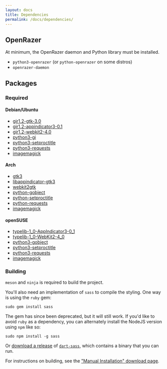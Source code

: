 ```yaml
---
layout: docs
title: Dependencies
permalink: /docs/dependencies/
---
```


## OpenRazer
At minimum, the OpenRazer daemon and Python library must be installed.

* `python3-openrazer` (or `python-openrazer` on some distros)
* `openrazer-daemon`

## Packages

### Required

#### Debian/Ubuntu
* [gir1.2-gtk-3.0](https://packages.debian.org/sid/gir1.2-gtk-3.0)
* [gir1.2-appindicator3-0.1](https://packages.debian.org/sid/gir1.2-appindicator3-0.1)
* [gir1.2-webkit2-4.0](https://packages.debian.org/sid/gir1.2-webkit2-4.0)
* [python3-gi](https://packages.debian.org/sid/python3-gi)
* [python3-setproctitle](https://packages.debian.org/sid/python3-setproctitle)
* [python3-requests](https://packages.debian.org/sid/python3-requests)
* [imagemagick](https://packages.debian.org/sid/imagemagick)

#### Arch
* [gtk3](https://www.archlinux.org/packages/extra/x86_64/gtk3/)
* [libappindicator-gtk3](https://www.archlinux.org/packages/community/x86_64/libappindicator-gtk3/)
* [webkit2gtk](https://www.archlinux.org/packages/extra/x86_64/webkit2gtk/)
* [python-gobject](https://www.archlinux.org/packages/extra/x86_64/python-gobject/)
* [python-setproctitle](https://www.archlinux.org/packages/community/x86_64/python-setproctitle/)
* [python-requests](https://www.archlinux.org/packages/extra/any/python-requests/)
* [imagemagick](https://www.archlinux.org/packages/extra/x86_64/imagemagick/)

#### openSUSE
* [typelib-1_0-AppIndicator3-0_1](https://software.opensuse.org/package/typelib-1_0-AppIndicator3-0_1)
* [typelib-1_0-WebKit2-4_0](https://software.opensuse.org/package/typelib-1_0-WebKit2-4_0)
* [python3-gobject](https://software.opensuse.org/package/python3-gobject)
* [python3-setproctitle](https://software.opensuse.org/package/python3-setproctitle)
* [python3-requests](https://software.opensuse.org/package/python3-requests)
* [imagemagick](https://software.opensuse.org/package/ImageMagick)

### Building

`meson` and `ninja` is required to build the project.

You'll also need an implementation of `sass` to compile the styling. One way is using the `ruby` gem:

    sudo gem install sass

The gem has since been deprecated, but it will still work. If you'd like to avoid `ruby` as a dependency,
you can alternately install the NodeJS version using `npm` like so:

    sudo npm install -g sass

Or [download a release](https://github.com/sass/dart-sass/releases) of [`dart-sass`](https://github.com/sass/dart-sass/), which contains a binary that you can run.

For instructions on building, see the ["Manual Installation" download page](/download/manual/).
